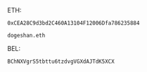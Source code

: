 
ETH:
```text
0xCEA28C9d3bd2C460A13104F12006Dfa786235884
```

```text
dogeshan.eth
```

BEL:
```text
BChNXVgrS5tbttu6tzdvgVGXdAJTdK5XCX
```